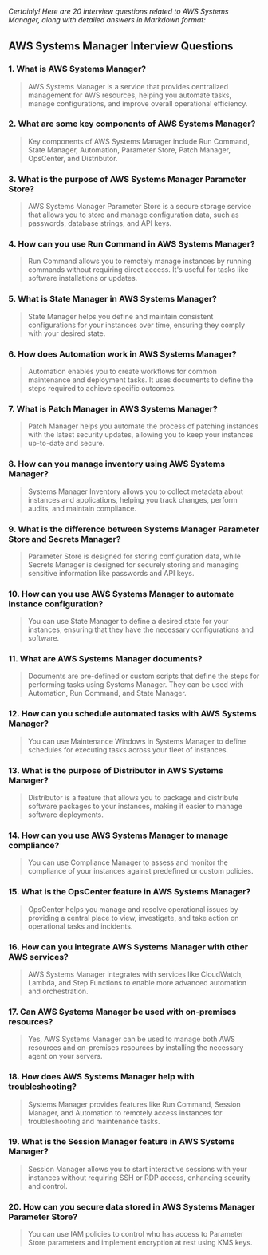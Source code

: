 ###### Certainly! Here are 20 interview questions related to AWS Systems Manager, along with detailed answers in Markdown format:

## AWS Systems Manager Interview Questions

### 1. What is AWS Systems Manager?
> AWS Systems Manager is a service that provides centralized management for AWS resources, helping you automate tasks, manage configurations, and improve overall operational efficiency.

### 2. What are some key components of AWS Systems Manager?
> Key components of AWS Systems Manager include Run Command, State Manager, Automation, Parameter Store, Patch Manager, OpsCenter, and Distributor.

### 3. What is the purpose of AWS Systems Manager Parameter Store?
> AWS Systems Manager Parameter Store is a secure storage service that allows you to store and manage configuration data, such as passwords, database strings, and API keys.

### 4. How can you use Run Command in AWS Systems Manager?
> Run Command allows you to remotely manage instances by running commands without requiring direct access. It's useful for tasks like software installations or updates.

### 5. What is State Manager in AWS Systems Manager?
> State Manager helps you define and maintain consistent configurations for your instances over time, ensuring they comply with your desired state.

### 6. How does Automation work in AWS Systems Manager?
> Automation enables you to create workflows for common maintenance and deployment tasks. It uses documents to define the steps required to achieve specific outcomes.

### 7. What is Patch Manager in AWS Systems Manager?
> Patch Manager helps you automate the process of patching instances with the latest security updates, allowing you to keep your instances up-to-date and secure.

### 8. How can you manage inventory using AWS Systems Manager?
> Systems Manager Inventory allows you to collect metadata about instances and applications, helping you track changes, perform audits, and maintain compliance.

### 9. What is the difference between Systems Manager Parameter Store and Secrets Manager?
> Parameter Store is designed for storing configuration data, while Secrets Manager is designed for securely storing and managing sensitive information like passwords and API keys.

### 10. How can you use AWS Systems Manager to automate instance configuration?
> You can use State Manager to define a desired state for your instances, ensuring that they have the necessary configurations and software.

### 11. What are AWS Systems Manager documents?
> Documents are pre-defined or custom scripts that define the steps for performing tasks using Systems Manager. They can be used with Automation, Run Command, and State Manager.

### 12. How can you schedule automated tasks with AWS Systems Manager?
> You can use Maintenance Windows in Systems Manager to define schedules for executing tasks across your fleet of instances.

### 13. What is the purpose of Distributor in AWS Systems Manager?
> Distributor is a feature that allows you to package and distribute software packages to your instances, making it easier to manage software deployments.

### 14. How can you use AWS Systems Manager to manage compliance?
> You can use Compliance Manager to assess and monitor the compliance of your instances against predefined or custom policies.

### 15. What is the OpsCenter feature in AWS Systems Manager?
> OpsCenter helps you manage and resolve operational issues by providing a central place to view, investigate, and take action on operational tasks and incidents.

### 16. How can you integrate AWS Systems Manager with other AWS services?
> AWS Systems Manager integrates with services like CloudWatch, Lambda, and Step Functions to enable more advanced automation and orchestration.

### 17. Can AWS Systems Manager be used with on-premises resources?
> Yes, AWS Systems Manager can be used to manage both AWS resources and on-premises resources by installing the necessary agent on your servers.

### 18. How does AWS Systems Manager help with troubleshooting?
> Systems Manager provides features like Run Command, Session Manager, and Automation to remotely access instances for troubleshooting and maintenance tasks.

### 19. What is the Session Manager feature in AWS Systems Manager?
> Session Manager allows you to start interactive sessions with your instances without requiring SSH or RDP access, enhancing security and control.

### 20. How can you secure data stored in AWS Systems Manager Parameter Store?
> You can use IAM policies to control who has access to Parameter Store parameters and implement encryption at rest using KMS keys.
